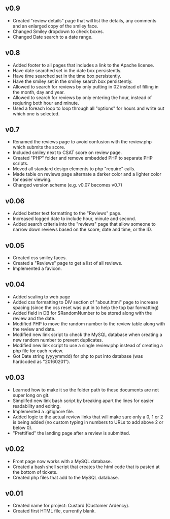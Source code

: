 v0.9
----

 - Created "review details" page that will list the details, any comments and an enlarged copy of the smiley face.
 - Changed Smiley dropdown to check boxes.
 - Changed Date search to a date range.

v0.8
----

 - Added footer to all pages that includes a link to the Apache license.
 - Have date searched set in the date box persistently.
 - Have time searched set in the time box persistently.
 - Have the smiley set in the smiley search box persistently.
 - Allowed to search for reviews by only putting in 02 instead of filling in the month, day and year.
 - Allowed to search for reviews by only entering the hour, instead of reqiuring both hour and minute.
 - Used a foreach loop to loop through all "options" for hours and write out which one is selected.

v0.7
-----

 - Renamed the reviews page to avoid confusion with the review.php which submits the score.
 - Included smiley next to CSAT score on review page.
 - Created "PHP" folder and remove embedded PHP to separate PHP scripts.
 - Moved all standard design elements to php "require" calls.
 - Made table on reviews page alternate a darker color and a lighter color for easier viewing.
 - Changed version scheme (e.g. v0.07 becomes v0.7)

v0.06
-----

 - Added better text formatting to the "Reviews" page.
 - Increased logged date to include hour, minute and second.
 - Added search criteria into the "reviews" page that allow someone to narrow down reviews based on the score, date and time, or the ID.

v0.05
-----

 - Created css smiley faces.
 - Created a "Reviews" page to get a list of all reviews.
 - Implemented a favicon.

v0.04
-----

 - Added scaling to web page
 - Added css formatting to DIV section of "about.html" page to increase spacing (since the css reset was put in to help the top bar formatting)
 - Added field in DB for $RandomNumber to be stored along with the review and the date.
 - Modified PHP to move the random number to the review table along with the review and date.
 - Modified new link script to check the MySQL database when creating a new random number to prevent duplicates.
 - Modified new link script to use a single review.php instead of creating a php file for each review.
 - Got Date string (yyyymmdd) for php to put into database (was hardcoded as "20160201").

v0.03
-----

 -  Learned how to make it so the folder path to these documents are not super long on git.
 -  Simplifed new link bash script by breaking apart the lines for easier readability and editing.
 -  Implemented a .gitignore file.
 -  Added logic to the actual review links that will make sure only a 0, 1 or 2 is being added (no custom typing in numbers to URLs to add above 2 or below 0).
 - "Prettified" the landing page after a review is submitted.

v0.02
-----

 - Front page now works with a MySQL database.
 - Created a bash shell script that creates the html code that is pasted at the bottom of tickets.
 - Created php files that add to the MySQL database.

v0.01
-----

 - Created name for project: Custard (Customer Ardency).
 - Created first HTML file, currently blank.
